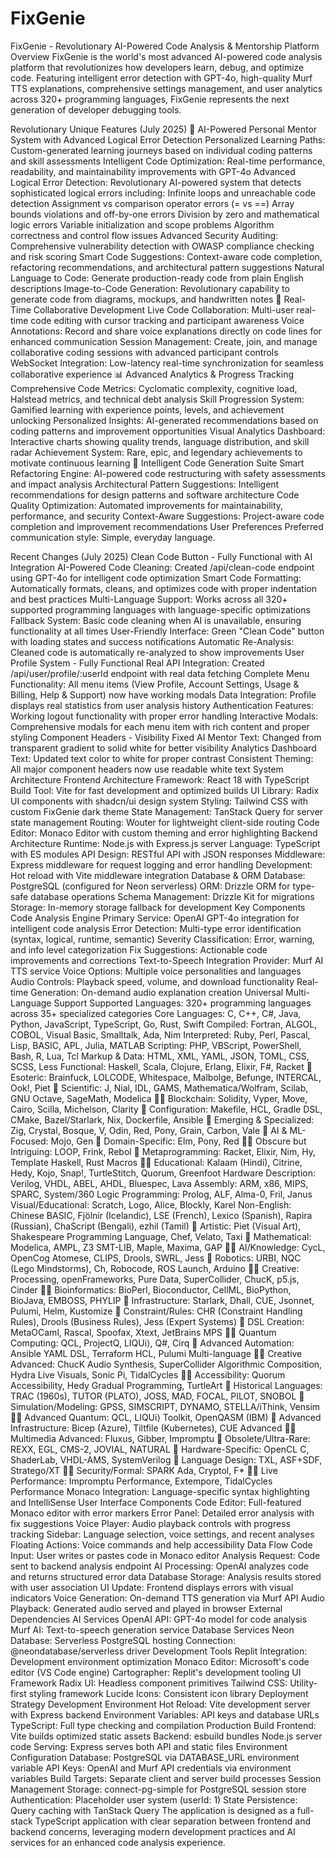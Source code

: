 # FixGenie
FixGenie - Revolutionary AI-Powered Code Analysis & Mentorship Platform
Overview
FixGenie is the world's most advanced AI-powered code analysis platform that revolutionizes how developers learn, debug, and optimize code. Featuring intelligent error detection with GPT-4o, high-quality Murf TTS explanations, comprehensive settings management, and user analytics across 320+ programming languages, FixGenie represents the next generation of developer debugging tools.

Revolutionary Unique Features (July 2025)
🧠 AI-Powered Personal Mentor System with Advanced Logical Error Detection
Personalized Learning Paths: Custom-generated learning journeys based on individual coding patterns and skill assessments
Intelligent Code Optimization: Real-time performance, readability, and maintainability improvements with GPT-4o
Advanced Logical Error Detection: Revolutionary AI-powered system that detects sophisticated logical errors including:
Infinite loops and unreachable code detection
Assignment vs comparison operator errors (= vs ==)
Array bounds violations and off-by-one errors
Division by zero and mathematical logic errors
Variable initialization and scope problems
Algorithm correctness and control flow issues
Advanced Security Auditing: Comprehensive vulnerability detection with OWASP compliance checking and risk scoring
Smart Code Suggestions: Context-aware code completion, refactoring recommendations, and architectural pattern suggestions
Natural Language to Code: Generate production-ready code from plain English descriptions
Image-to-Code Generation: Revolutionary capability to generate code from diagrams, mockups, and handwritten notes
👥 Real-Time Collaborative Development
Live Code Collaboration: Multi-user real-time code editing with cursor tracking and participant awareness
Voice Annotations: Record and share voice explanations directly on code lines for enhanced communication
Session Management: Create, join, and manage collaborative coding sessions with advanced participant controls
WebSocket Integration: Low-latency real-time synchronization for seamless collaborative experience
📊 Advanced Analytics & Progress Tracking
Comprehensive Code Metrics: Cyclomatic complexity, cognitive load, Halstead metrics, and technical debt analysis
Skill Progression System: Gamified learning with experience points, levels, and achievement unlocking
Personalized Insights: AI-generated recommendations based on coding patterns and improvement opportunities
Visual Analytics Dashboard: Interactive charts showing quality trends, language distribution, and skill radar
Achievement System: Rare, epic, and legendary achievements to motivate continuous learning
🎯 Intelligent Code Generation Suite
Smart Refactoring Engine: AI-powered code restructuring with safety assessments and impact analysis
Architectural Pattern Suggestions: Intelligent recommendations for design patterns and software architecture
Code Quality Optimization: Automated improvements for maintainability, performance, and security
Context-Aware Suggestions: Project-aware code completion and improvement recommendations
User Preferences
Preferred communication style: Simple, everyday language.

Recent Changes (July 2025)
Clean Code Button - Fully Functional with AI Integration
AI-Powered Code Cleaning: Created /api/clean-code endpoint using GPT-4o for intelligent code optimization
Smart Code Formatting: Automatically formats, cleans, and optimizes code with proper indentation and best practices
Multi-Language Support: Works across all 320+ supported programming languages with language-specific optimizations
Fallback System: Basic code cleaning when AI is unavailable, ensuring functionality at all times
User-Friendly Interface: Green "Clean Code" button with loading states and success notifications
Automatic Re-Analysis: Cleaned code is automatically re-analyzed to show improvements
User Profile System - Fully Functional
Real API Integration: Created /api/user/profile/:userId endpoint with real data fetching
Complete Menu Functionality: All menu items (View Profile, Account Settings, Usage & Billing, Help & Support) now have working modals
Data Integration: Profile displays real statistics from user analysis history
Authentication Features: Working logout functionality with proper error handling
Interactive Modals: Comprehensive modals for each menu item with rich content and proper styling
Component Headers - Visibility Fixed
AI Mentor Text: Changed from transparent gradient to solid white for better visibility
Analytics Dashboard Text: Updated text color to white for proper contrast
Consistent Theming: All major component headers now use readable white text
System Architecture
Frontend Architecture
Framework: React 18 with TypeScript
Build Tool: Vite for fast development and optimized builds
UI Library: Radix UI components with shadcn/ui design system
Styling: Tailwind CSS with custom FixGenie dark theme
State Management: TanStack Query for server state management
Routing: Wouter for lightweight client-side routing
Code Editor: Monaco Editor with custom theming and error highlighting
Backend Architecture
Runtime: Node.js with Express.js server
Language: TypeScript with ES modules
API Design: RESTful API with JSON responses
Middleware: Express middleware for request logging and error handling
Development: Hot reload with Vite middleware integration
Database & ORM
Database: PostgreSQL (configured for Neon serverless)
ORM: Drizzle ORM for type-safe database operations
Schema Management: Drizzle Kit for migrations
Storage: In-memory storage fallback for development
Key Components
Code Analysis Engine
Primary Service: OpenAI GPT-4o integration for intelligent code analysis
Error Detection: Multi-type error identification (syntax, logical, runtime, semantic)
Severity Classification: Error, warning, and info level categorization
Fix Suggestions: Actionable code improvements and corrections
Text-to-Speech Integration
Provider: Murf AI TTS service
Voice Options: Multiple voice personalities and languages
Audio Controls: Playback speed, volume, and download functionality
Real-time Generation: On-demand audio explanation creation
Universal Multi-Language Support
Supported Languages: 320+ programming languages across 35+ specialized categories
Core Languages: C, C++, C#, Java, Python, JavaScript, TypeScript, Go, Rust, Swift
Compiled: Fortran, ALGOL, COBOL, Visual Basic, Smalltalk, Ada, Nim
Interpreted: Ruby, Perl, Pascal, Lisp, BASIC, APL, Julia, MATLAB
Scripting: PHP, VBScript, PowerShell, Bash, R, Lua, Tcl
Markup & Data: HTML, XML, YAML, JSON, TOML, CSS, SCSS, Less
Functional: Haskell, Scala, Clojure, Erlang, Elixir, F#, Racket
🧪 Esoteric: Brainfuck, LOLCODE, Whitespace, Malbolge, Befunge, INTERCAL, Ook!, Piet
🧬 Scientific: J, Nial, IDL, GAMS, Mathematica/Wolfram, Scilab, GNU Octave, SageMath, Modelica
🧙‍♂️ Blockchain: Solidity, Vyper, Move, Cairo, Scilla, Michelson, Clarity
🧰 Configuration: Makefile, HCL, Gradle DSL, CMake, Bazel/Starlark, Nix, Dockerfile, Ansible
🧩 Emerging & Specialized: Zig, Crystal, Bosque, V, Odin, Red, Pony, Grain, Carbon, Vale
🧠 AI & ML-Focused: Mojo, Gen
🧩 Domain-Specific: Elm, Pony, Red
🧙‍♀️ Obscure but Intriguing: LOOP, Frink, Rebol
🧠 Metaprogramming: Racket, Elixir, Nim, Hy, Template Haskell, Rust Macros
🧑‍🏫 Educational: Kalaam (Hindi), Citrine, Hedy, Kojo, Snap!, TurtleStitch, Quorum, Greenfoot
Hardware Description: Verilog, VHDL, ABEL, AHDL, Bluespec, Lava
Assembly: ARM, x86, MIPS, SPARC, System/360
Logic Programming: Prolog, ALF, Alma-0, Fril, Janus
Visual/Educational: Scratch, Logo, Alice, Blockly, Karel
Non-English: Chinese BASIC, Fjölnir (Icelandic), LSE (French), Lexico (Spanish), Rapira (Russian), ChaScript (Bengali), ezhil (Tamil)
🧠 Artistic: Piet (Visual Art), Shakespeare Programming Language, Chef, Velato, Taxi
🧬 Mathematical: Modelica, AMPL, Z3 SMT-LIB, Maple, Maxima, GAP
🧙‍♀️ AI/Knowledge: CycL, OpenCog Atomese, CLIPS, Drools, SWRL, Jess
🧩 Robotics: URBI, NQC (Lego Mindstorms), Ch, Robocode, ROS Launch, Arduino
🧑‍🎨 Creative: Processing, openFrameworks, Pure Data, SuperCollider, ChucK, p5.js, Cinder
🧑‍🔬 Bioinformatics: BioPerl, Bioconductor, CellML, BioPython, BioJava, EMBOSS, PHYLIP
🧰 Infrastructure: Starlark, Dhall, CUE, Jsonnet, Pulumi, Helm, Kustomize
🧬 Constraint/Rules: CHR (Constraint Handling Rules), Drools (Business Rules), Jess (Expert Systems)
🧩 DSL Creation: MetaOCaml, Rascal, Spoofax, Xtext, JetBrains MPS
🧙‍♂️ Quantum Computing: QCL, ProjectQ, LIQUi⟩, Q#, Cirq
🧰 Advanced Automation: Ansible YAML DSL, Terraform HCL, Pulumi Multi-language
🧑‍🎨 Creative Advanced: ChucK Audio Synthesis, SuperCollider Algorithmic Composition, Hydra Live Visuals, Sonic Pi, TidalCycles
🧑‍🏫 Accessibility: Quorum Accessibility, Hedy Gradual Programming, TurtleArt
🧠 Historical Languages: TRAC (1960s), TUTOR (PLATO), JOSS, MAD, FOCAL, PILOT, SNOBOL
🧬 Simulation/Modeling: GPSS, SIMSCRIPT, DYNAMO, STELLA/iThink, Vensim
🧙‍♂️ Advanced Quantum: QCL, LIQUi⟩ Toolkit, OpenQASM (IBM)
🧰 Advanced Infrastructure: Bicep (Azure), Tiltfile (Kubernetes), CUE Advanced
🧑‍🎨 Multimedia Advanced: Fluxus, Gibber, Impromptu
🧠 Obsolete/Ultra-Rare: REXX, EGL, CMS-2, JOVIAL, NATURAL
🧬 Hardware-Specific: OpenCL C, ShaderLab, VHDL-AMS, SystemVerilog
🧩 Language Design: TXL, ASF+SDF, Stratego/XT
🧙‍♀️ Security/Formal: SPARK Ada, Cryptol, F*
🧑‍🎨 Live Performance: Impromptu Performance, Extempore, TidalCycles Performance
Monaco Integration: Language-specific syntax highlighting and IntelliSense
User Interface Components
Code Editor: Full-featured Monaco editor with error markers
Error Panel: Detailed error analysis with fix suggestions
Voice Player: Audio playback controls with progress tracking
Sidebar: Language selection, voice settings, and recent analyses
Floating Actions: Voice commands and help accessibility
Data Flow
Code Input: User writes or pastes code in Monaco editor
Analysis Request: Code sent to backend analysis endpoint
AI Processing: OpenAI analyzes code and returns structured error data
Database Storage: Analysis results stored with user association
UI Update: Frontend displays errors with visual indicators
Voice Generation: On-demand TTS generation via Murf API
Audio Playback: Generated audio served and played in browser
External Dependencies
AI Services
OpenAI API: GPT-4o model for code analysis
Murf AI: Text-to-speech generation service
Database Services
Neon Database: Serverless PostgreSQL hosting
Connection: @neondatabase/serverless driver
Development Tools
Replit Integration: Development environment optimization
Monaco Editor: Microsoft's code editor (VS Code engine)
Cartographer: Replit's development tooling
UI Framework
Radix UI: Headless component primitives
Tailwind CSS: Utility-first styling framework
Lucide Icons: Consistent icon library
Deployment Strategy
Development Environment
Hot Reload: Vite development server with Express backend
Environment Variables: API keys and database URLs
TypeScript: Full type checking and compilation
Production Build
Frontend: Vite builds optimized static assets
Backend: esbuild bundles Node.js server code
Serving: Express serves both API and static files
Environment Configuration
Database: PostgreSQL via DATABASE_URL environment variable
API Keys: OpenAI and Murf API credentials via environment variables
Build Targets: Separate client and server build processes
Session Management
Storage: connect-pg-simple for PostgreSQL session store
Authentication: Placeholder user system (userId: 1)
State Persistence: Query caching with TanStack Query
The application is designed as a full-stack TypeScript application with clear separation between frontend and backend concerns, leveraging modern development practices and AI services for an enhanced code analysis experience.
